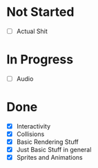 # Not Started
- [ ] Actual Shit

# In Progress
- [ ] Audio

# Done
- [x] Interactivity
- [x] Collisions
- [x] Basic Rendering Stuff
- [x] Just Basic Stuff in general
- [x] Sprites and Animations